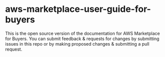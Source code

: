 # aws-marketplace-user-guide-for-buyers
This is the open source version of the documentation for AWS Marketplace for Buyers. You can submit feedback &amp; requests for changes by submitting issues in this repo or by making proposed changes &amp; submitting a pull request.

